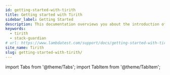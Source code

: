 ```yaml
---
id: getting-started-with-tirith
title: Getting started with Tirith
sidebar_label: Getting Started 
description: This documentation overviews you about the introduction of the tirith software.
keywords:
  - tirith
  - stack-guardian
# url: https://www.lambdatest.com/support/docs/getting-started-with-tirith
site_name: Tirith
slug: getting-started-with-tirith/
---
```


import Tabs from '@theme/Tabs';
import TabItem from '@theme/TabItem';

<script type="application/ld+json"
  dangerouslySetInnerHTML={{ __html: JSON.stringify({
   "@context": "https://schema.org",
    "@type": "BreadcrumbList",
    "itemListElement": [{
      "@type": "ListItem",
      "position": 1,
      "name": "Home",
      "item": "https://www.lambdatest.com"
    },{
      "@type": "ListItem",
      "position": 2,
      "name": "Support",
      "item": "https://www.lambdatest.com/support/docs/"
    },{
      "@type": "ListItem",
      "position": 3,
      "name": "Getting Started With Tirith",
      "item": "https://www.lambdatest.com/support/docs/getting-started-with-tirith/"
    }]
  })
}}></script>